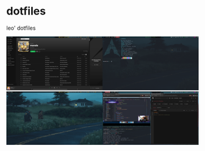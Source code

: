 # dotfiles
leo' dotfiles

![why are u reading this?](./screenshot.png)
![why are u reading this, again?](./screenshot-2.png)
